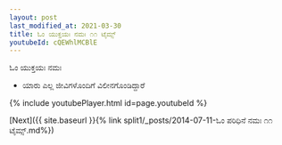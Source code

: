 ```yaml
---
layout: post
last_modified_at: 2021-03-30
title: ಓಂ ಯುಕ್ತಯಃ ನಮಃ ೧೧ ಟೈಮ್ಸ್
youtubeId: cQEWhlMCBlE
---
```

 
 
 ಓಂ ಯುಕ್ತಯಃ ನಮಃ  
 
 -  ಯಾರು ಎಲ್ಲ ಜೀವಿಗಳೊಂದಿಗೆ ವಿಲೀನಗೊಂಡಿದ್ದಾರೆ 
 
  
 
  
 
 
 
 
 
 


{% include youtubePlayer.html id=page.youtubeId %}
 
[Next]({{ site.baseurl }}{% link  split1/_posts/2014-07-11-ಓಂ ಪರಿಧಿನೆ ನಮಃ ೧೧ ಟೈಮ್ಸ್.md%})
 
